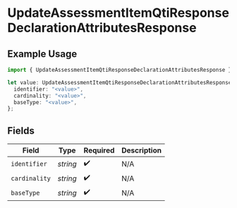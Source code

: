# UpdateAssessmentItemQtiResponseDeclarationAttributesResponse

## Example Usage

```typescript
import { UpdateAssessmentItemQtiResponseDeclarationAttributesResponse } from "qti/models/operations";

let value: UpdateAssessmentItemQtiResponseDeclarationAttributesResponse = {
  identifier: "<value>",
  cardinality: "<value>",
  baseType: "<value>",
};
```

## Fields

| Field              | Type               | Required           | Description        |
| ------------------ | ------------------ | ------------------ | ------------------ |
| `identifier`       | *string*           | :heavy_check_mark: | N/A                |
| `cardinality`      | *string*           | :heavy_check_mark: | N/A                |
| `baseType`         | *string*           | :heavy_check_mark: | N/A                |